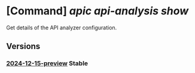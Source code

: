 # [Command] _apic api-analysis show_

Get details of the API analyzer configuration.

## Versions

### [2024-12-15-preview](/Resources/mgmt-plane/L3N1YnNjcmlwdGlvbnMve30vcmVzb3VyY2Vncm91cHMve30vcHJvdmlkZXJzL21pY3Jvc29mdC5hcGljZW50ZXIvYW5hbHl6ZXJjb25maWdzL3t9/2024-12-15-preview.xml) **Stable**

<!-- mgmt-plane /subscriptions/{}/resourcegroups/{}/providers/microsoft.apicenter/analyzerconfigs/{} 2024-12-15-preview -->
